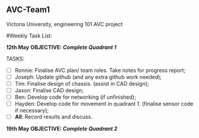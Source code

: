 ## AVC-Team1
Victoria University, engineering 101 AVC project

#Weekly Task List:

**12th May**
**OBJECTIVE: _Complete Quadrant 1_**

TASKS:
- [ ] Ronnie: Finalise AVC plan/ team roles. Take notes for progress report;
- [ ] Joseph: Update github (and any extra github work needed);
- [ ] Tim: Finalise design of chassis. (assist in CAD design);
- [ ] Jason: Finalise CAD design;
- [ ] Ben: Develop code for networking (if unfinished);
- [ ] Hayden: Develop code for movement in quadrant 1. (finalise sensor code if necessary);
- [ ] **All**: Record results and discuss.

**19th May
OBJECTIVE: _Complete Quadrant 2_**
